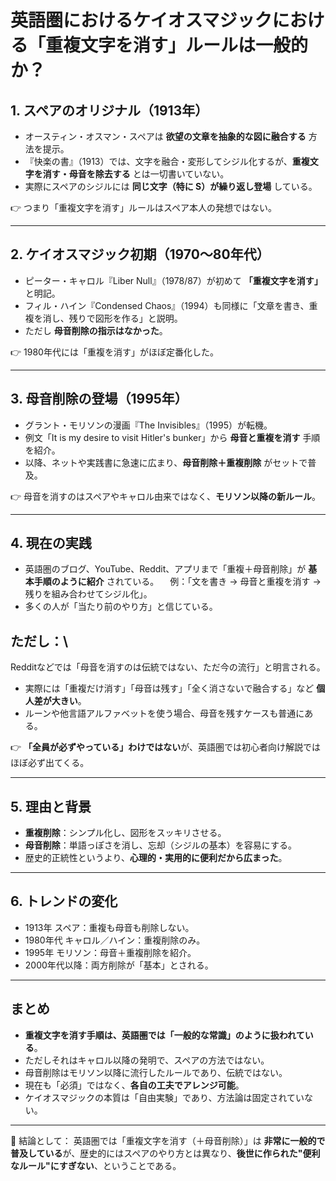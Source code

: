 # 英語圏におけるケイオスマジックにおける「重複文字を消す」ルールは一般的か？

## 1. スペアのオリジナル（1913年）

-   オースティン・オスマン・スペアは
    **欲望の文章を抽象的な図に融合する** 方法を提示。
-   『快楽の書』（1913）では、文字を融合・変形してシジル化するが、**重複文字を消す・母音を除去する**
    とは一切書いていない。
-   実際にスペアのシジルには **同じ文字（特に S）が繰り返し登場**
    している。

👉 つまり「重複文字を消す」ルールはスペア本人の発想ではない。

------------------------------------------------------------------------

## 2. ケイオスマジック初期（1970〜80年代）

-   ピーター・キャロル『Liber Null』（1978/87）が初めて
    **「重複文字を消す」** と明記。
-   フィル・ハイン『Condensed
    Chaos』（1994）も同様に「文章を書き、重複を消し、残りで図形を作る」と説明。
-   ただし **母音削除の指示はなかった**。

👉 1980年代には「重複を消す」がほぼ定番化した。

------------------------------------------------------------------------

## 3. 母音削除の登場（1995年）

-   グラント・モリソンの漫画『The Invisibles』（1995）が転機。
-   例文「It is my desire to visit Hitler's bunker」から
    **母音と重複を消す** 手順を紹介。
-   以降、ネットや実践書に急速に広まり、**母音削除＋重複削除**
    がセットで普及。

👉
母音を消すのはスペアやキャロル由来ではなく、**モリソン以降の新ルール**。

------------------------------------------------------------------------

## 4. 現在の実践

-   英語圏のブログ、YouTube、Reddit、アプリまで「重複＋母音削除」が
    **基本手順のように紹介** されている。
    　例：「文を書き → 母音と重複を消す →
    残りを組み合わせてシジル化」。
-   多くの人が「当たり前のやり方」と信じている。

ただし：\
-
Redditなどでは「母音を消すのは伝統ではない、ただ今の流行」と明言される。
- 実際には「重複だけ消す」「母音は残す」「全く消さないで融合する」など
**個人差が大きい**。
- ルーンや他言語アルファベットを使う場合、母音を残すケースも普通にある。

👉
**「全員が必ずやっている」わけではない**が、英語圏では初心者向け解説ではほぼ必ず出てくる。

------------------------------------------------------------------------

## 5. 理由と背景

-   **重複削除**：シンプル化し、図形をスッキリさせる。
-   **母音削除**：単語っぽさを消し、忘却（シジルの基本）を容易にする。
-   歴史的正統性というより、**心理的・実用的に便利だから広まった**。

------------------------------------------------------------------------

## 6. トレンドの変化

-   1913年 スペア：重複も母音も削除しない。
-   1980年代 キャロル／ハイン：重複削除のみ。
-   1995年 モリソン：母音＋重複削除を紹介。
-   2000年代以降：両方削除が「基本」とされる。

------------------------------------------------------------------------

## まとめ

-   **重複文字を消す手順は、英語圏では「一般的な常識」のように扱われている**。
-   ただしそれはキャロル以降の発明で、スペアの方法ではない。
-   母音削除はモリソン以降に流行したルールであり、伝統ではない。
-   現在も「必須」ではなく、**各自の工夫でアレンジ可能**。
-   ケイオスマジックの本質は「自由実験」であり、方法論は固定されていない。

------------------------------------------------------------------------

🍏 結論として：
英語圏では「重複文字を消す（＋母音削除）」は
**非常に一般的で普及している**が、歴史的にはスペアのやり方とは異なり、**後世に作られた"便利なルール"にすぎない**、ということである。
